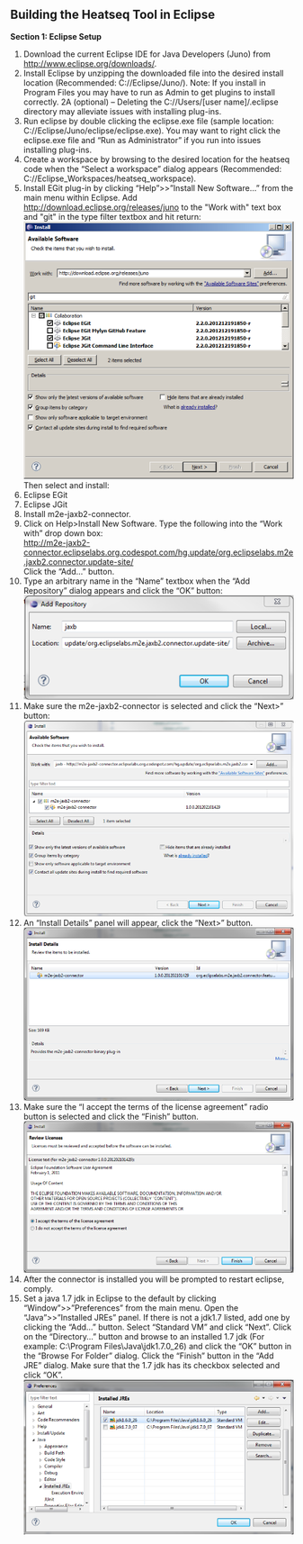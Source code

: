 Building the Heatseq Tool in Eclipse
-------------------------

**Section 1: Eclipse Setup**

1.  Download the current Eclipse IDE for Java Developers (Juno) from http://www.eclipse.org/downloads/.  
2.  Install Eclipse by unzipping the downloaded file into the desired install location (Recommended: C://Eclipse/Juno/).  Note:  If you install in Program Files you may have to run as Admin to get plugins to install correctly.
2A (optional) – Deleting the C://Users/[user name]/.eclipse directory may alleviate issues with installing plug-ins.
3.  Run eclipse by double clicking the eclipse.exe file (sample location: C://Eclipse/Juno/eclipse/eclipse.exe).  You may want to right click the eclipse.exe file and “Run as Administrator” if you run into issues installing plug-ins.
4.  Create a workspace by browsing to the desired location for the heatseq code when the “Select a workspace” dialog appears (Recommended:  C://Eclipse_Workspaces/heatseq_workspace).
5.  Install EGit plug-in by clicking “Help”>>”Install New Software…” from the main menu within Eclipse.   Add http://download.eclipse.org/releases/juno to the "Work with" text box and "git" in the type filter textbox and hit return:  <br>  ![alt text](https://github.com/NimbleGen/bioinformatics/raw/master/documentation/images/egit.png "Install EGit Dialog")<br> Then select and install:
  1. Eclipse EGit
  2. Eclipse JGit
6.  Install m2e-jaxb2-connector.
  1. Click on Help>Install New Software.  Type the following into the “Work with” drop down box:<br>
http://m2e-jaxb2-connector.eclipselabs.org.codespot.com/hg.update/org.eclipselabs.m2e.jaxb2.connector.update-site/ <br> Click the “Add…” button.
  2. Type an arbitrary name in the “Name” textbox when the “Add Repository” dialog appears and click the “OK” button:<br>  ![alt text](https://github.com/NimbleGen/bioinformatics/raw/master/documentation/images/jaxb.png "Add Repository Dialog")<br>
  3. Make sure the m2e-jaxb2-connector is selected and click the “Next>” button: <br>  ![alt text](https://github.com/NimbleGen/bioinformatics/raw/master/documentation/images/jaxb2.png "Install Jaxb Dialog")<br>
  4. An “Install Details” panel will appear, click the “Next>” button. <br>  ![alt text](https://github.com/NimbleGen/bioinformatics/raw/master/documentation/images/jaxb3.png "Install Jaxb Details Dialog")<br>
  5. Make sure the “I accept the terms of the license agreement” radio button is selected and click the “Finish” button. <br>  ![alt text](https://github.com/NimbleGen/bioinformatics/raw/master/documentation/images/jaxb4.png "Accept Jaxb License Dialog")<br>
  6. After the connector is installed you will be prompted to restart eclipse, comply.
7. Set a java 1.7 jdk in Eclipse to the default by clicking “Window”>>”Preferences” from the main menu.  Open the “Java”>>”Installed JREs” panel.  If there is not a jdk1.7 listed, add one by clicking the “Add...”  button.   Select “Standard VM” and click “Next”.   Click on the “Directory…” button and browse to an installed 1.7 jdk (For example: C:\Program Files\Java\jdk1.7.0_26) and click the “OK” button in the “Browse For Folder” dialog.  Click the “Finish” button in the “Add JRE” dialog.  Make sure that the 1.7 jdk has its checkbox selected and click “OK”. <br>  ![alt text](https://github.com/NimbleGen/bioinformatics/raw/master/documentation/images/jdk.png "Select JDK dialog")<br>  
